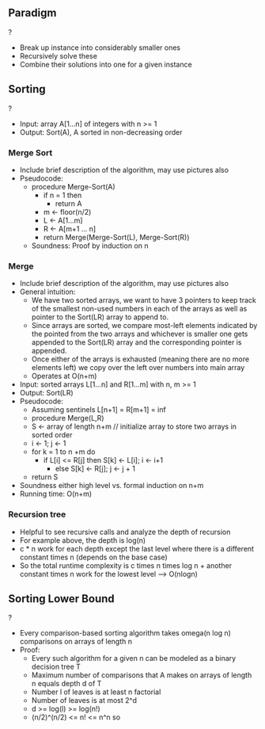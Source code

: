 ## Paradigm
?
- Break up instance into considerably smaller ones
- Recursively solve these
- Combine their solutions into one for a given instance

## Sorting
?
- Input: array A\[1...n] of integers with n >= 1
- Output: Sort(A), A sorted in non-decreasing order
### Merge Sort
- Include brief description of the algorithm, may use pictures also
- Pseudocode:
	- procedure Merge-Sort(A)
		- if n = 1 then
			- return A
		- m <- floor(n/2)
		- L <- A\[1...m]
		- R <- A\[m+1 ... n]
		- return Merge(Merge-Sort(L), Merge-Sort(R))
	- Soundness: Proof by induction on n
### Merge
- Include brief description of the algorithm, may use pictures also
- General intuition:
	- We have two sorted arrays, we want to have 3 pointers to keep track of the smallest non-used numbers in each of the arrays as well as pointer to the Sort(LR) array to append to.
	- Since arrays are sorted, we compare most-left elements indicated by the pointed from the two arrays and whichever is smaller one gets appended to the Sort(LR) array and the corresponding pointer is appended.
	- Once either of the arrays is exhausted (meaning there are no more elements left) we copy over the left over numbers into main array
	- Operates at O(n+m)
- Input: sorted arrays L\[1...n] and R\[1...m] with n, m >= 1
- Output: Sort(LR)
- Pseudocode:
	- Assuming sentinels L\[n+1] = R\[m+1] = inf
	- procedure Merge(L,R)
	- S <- array of length n+m // initialize array to store two arrays in sorted order
	- i <- 1; j <- 1
	- for k = 1 to n +m do
		- if L\[i] <= R\[j] then S\[k] <- L\[i]; i <- i+1
			- else S\[k] <- R\[j]; j <- j + 1
	- return S
- Soundness either high level vs. formal induction on n+m
- Running time: O(n+m)
### Recursion tree
- Helpful to see recursive calls and analyze the depth of recursion
- For example above, the depth is log(n)
- c \* n work for each depth except the last level where there is a different constant times n (depends on the base case)
- So the total runtime complexity is c times n times log n + another constant times n work for the lowest level --> O(nlogn)

## Sorting Lower Bound
?
- Every comparison-based sorting algorithm takes omega(n log n) comparisons on arrays of length n
- Proof:
	- Every such algorithm for a given n can be modeled as a binary decision tree T
	- Maximum number of comparisons that A makes on arrays of length n equals depth d of T
	- Number l of leaves is at least n factorial
	- Number of leaves is at most 2^d 
	- d >= log(l) >= log(n!)
	- (n/2)^(n/2) <= n! <= n^n so 